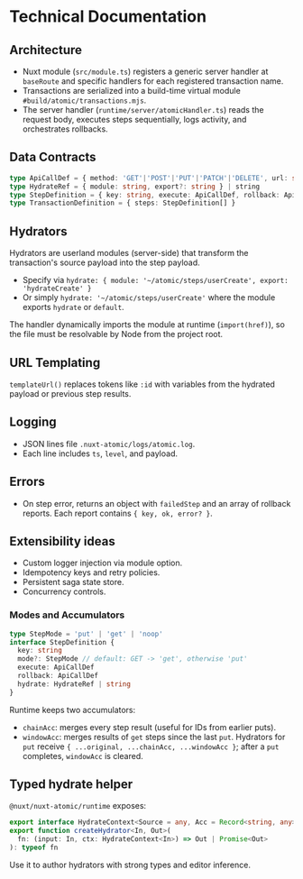 
# Technical Documentation

## Architecture
- Nuxt module (`src/module.ts`) registers a generic server handler at `baseRoute` and specific handlers for each registered transaction name.
- Transactions are serialized into a build-time virtual module `#build/atomic/transactions.mjs`.
- The server handler (`runtime/server/atomicHandler.ts`) reads the request body, executes steps sequentially, logs activity, and orchestrates rollbacks.

## Data Contracts
```ts
type ApiCallDef = { method: 'GET'|'POST'|'PUT'|'PATCH'|'DELETE', url: string, headers?: Record<string,string> }
type HydrateRef = { module: string, export?: string } | string
type StepDefinition = { key: string, execute: ApiCallDef, rollback: ApiCallDef, hydrate: HydrateRef }
type TransactionDefinition = { steps: StepDefinition[] }
```

## Hydrators
Hydrators are userland modules (server-side) that transform the transaction's source payload into the step payload.
- Specify via `hydrate: { module: '~/atomic/steps/userCreate', export: 'hydrateCreate' }`
- Or simply `hydrate: '~/atomic/steps/userCreate'` where the module exports `hydrate` or `default`.

The handler dynamically imports the module at runtime (`import(href)`), so the file must be resolvable by Node from the project root.

## URL Templating
`templateUrl()` replaces tokens like `:id` with variables from the hydrated payload or previous step results.

## Logging
- JSON lines file `.nuxt-atomic/logs/atomic.log`.
- Each line includes `ts`, `level`, and payload.

## Errors
- On step error, returns an object with `failedStep` and an array of rollback reports. Each report contains `{ key, ok, error? }`.

## Extensibility ideas
- Custom logger injection via module option.
- Idempotency keys and retry policies.
- Persistent saga state store.
- Concurrency controls.



### Modes and Accumulators

```ts
type StepMode = 'put' | 'get' | 'noop'
interface StepDefinition {
  key: string
  mode?: StepMode // default: GET -> 'get', otherwise 'put'
  execute: ApiCallDef
  rollback: ApiCallDef
  hydrate: HydrateRef | string
}
```
Runtime keeps two accumulators:
- `chainAcc`: merges every step result (useful for IDs from earlier puts).
- `windowAcc`: merges results of `get` steps since the last `put`. Hydrators for `put` receive `{ ...original, ...chainAcc, ...windowAcc }`; after a `put` completes, `windowAcc` is cleared.



## Typed hydrate helper

`@nuxt/nuxt-atomic/runtime` exposes:
```ts
export interface HydrateContext<Source = any, Acc = Record<string, any>> { /* ... */ }
export function createHydrator<In, Out>(
  fn: (input: In, ctx: HydrateContext<In>) => Out | Promise<Out>
): typeof fn
```
Use it to author hydrators with strong types and editor inference.

